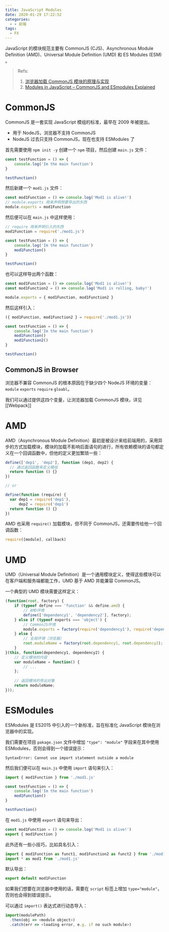 ```yaml
---
title: JavaScript Modules
date: 2020-01-29 17:22:52
categories:
  - - 前端
tags:
  - FX
---
```


JavaScript 的模块规范主要有 CommonJS (CJS)、Asynchronous Module Definition (AMD)、Universal Module Definition (UMD) 和 ES Modules (ESM) 。

> Refs:
>
> 1. [浏览器加载 CommonJS 模块的原理与实现](https://www.ruanyifeng.com/blog/2015/05/commonjs-in-browser.html)
> 2. [Modules in JavaScript – CommonJS and ESmodules Explained](https://www.freecodecamp.org/news/modules-in-javascript/#:~:text=CommonJS%20is%20a%20set%20of,support%20the%20use%20of%20CommonJS.)

<!-- more -->

# CommonJS

CommonJS 是一套实现 JavaScript 模组的标准，最早在 2009 年被提出。

- 用于 NodeJS，浏览器不支持 CommonJS
- NodeJS 过去只支持 CommonJS，现在也支持 ESModules 了

首先需要使用 `npm init -y` 创建一个 `npm` 项目，然后创建 `main.js` 文件：

```js
const testFunction = () => {
    console.log('Im the main function')
}

testFunction()
```

然后新建一个 `mod1.js` 文件：

```js
const mod1Function = () => console.log('Mod1 is alive!')
// module.exports 用来声明想要导出的东西
module.exports = mod1Function
```

然后便可以在 `main.js` 中这样使用：

```js
// require 用来声明引入的东西
mod1Function = require('./mod1.js')

const testFunction = () => {
    console.log('Im the main function')
    mod1Function()
}

testFunction()
```

也可以这样导出两个函数：

```js
const mod1Function = () => console.log('Mod1 is alive!')
const mod1Function2 = () => console.log('Mod1 is rolling, baby!')

module.exports = { mod1Function, mod1Function2 }
```

然后这样引入：

```js
({ mod1Function, mod1Function2 } = require('./mod1.js'))

const testFunction = () => {
    console.log('Im the main function')
    mod1Function()
    mod1Function2()
}

testFunction()
```

## CommonJS in Browser

浏览器不兼容 CommonJS 的根本原因在于缺少四个 NodeJS 环境的变量：`module` `exports` `require` `gloabl`。

我们可以通过提供这四个变量，让浏览器加载 CommonJS 模块，详见 [[Webpack]]

# AMD

AMD（Asynchronous Module Definition）最初是被设计来给前端用的，采用异步的方式加载模块，模块的加载不影响后面语句的进行，所有依赖模块的语句都定义在一个回调函数中，但他的定义更加繁琐一些：

```javascript
define(['dep1', 'dep2'], function (dep1, dep2) {
  // 通过返回函数来定义模组
  return function () {}
})

// or

define(function (require) {
  var dep1 = require('dep1'),
      dep2 = require('dep1')
  return function () {}
})
```

AMD 也采用 `require()` 加载模块，但不同于 CommonJS，还需要传给他一个回调函数：

```js
require([module], callback)
```

# UMD

UMD（Universal Module Definition）是一个通用模块定义，使得这些模块可以在客户端和服务端都能工作，UMD 基于 AMD 并能兼容 CommonJS。

一个典型的 UMD 模块需要这样定义：

```javascript
(function(root, factory) {
    if (typeof define === 'function' && define.amd) {
        // AMD环境
        define(['dependency1', 'dependency2'], factory);
    } else if (typeof exports === 'object') {
        // CommonJS环境
        module.exports = factory(require('dependency1'), require('dependency2'));
    } else {
        // 全局环境（浏览器）
        root.moduleName = factory(root.dependency1, root.dependency2);
    }
}(this, function(dependency1, dependency2) {
    // 定义模块的内容
    var moduleName = function() {
        // ...
    };
    
    // 返回模块的导出对象
    return moduleName;
}));
```

# ESModules

ESModules 是 ES2015 中引入的一个新标准，旨在标准化 JavaScript 模块在浏览器中的实现。

我们需要在项目 `pakage.json` 文件中增加 `"type": "module"` 字段来在其中使用 ESModules，否则会得到一个错误提示：

```text
SyntaxError: Cannot use import statement outside a module
```

然后我们便可以在 `main.js` 中使用 `import` 语句来引入：

```js
import { mod1Function } from './mod1.js'

const testFunction = () => {
    console.log('Im the main function')
    mod1Function()
}

testFunction()
```

在 `mod1.js` 中使用 `export` 语句来导出：

```js
const mod1Function = () => console.log('Mod1 is alive!')
export { mod1Function }
```

此外还有一些小技巧，比如具名引入：

```js
import { mod1Function as funct1, mod1Function2 as funct2 } from './mod1.js'
import * as mod1 from './mod1.js' 
```

默认导出：

```js
export default mod1Function
```

如果我们想要在浏览器中使用的话，需要在 `script` 标签上增加 `type="module"`，否则也会得到错误提示。

可以通过 `import()` 表达式进行动态导入：

```js
import(modulePath)
  .then(obj => <module object>)
  .catch(err => <loading error, e.g. if no such module>)
```

